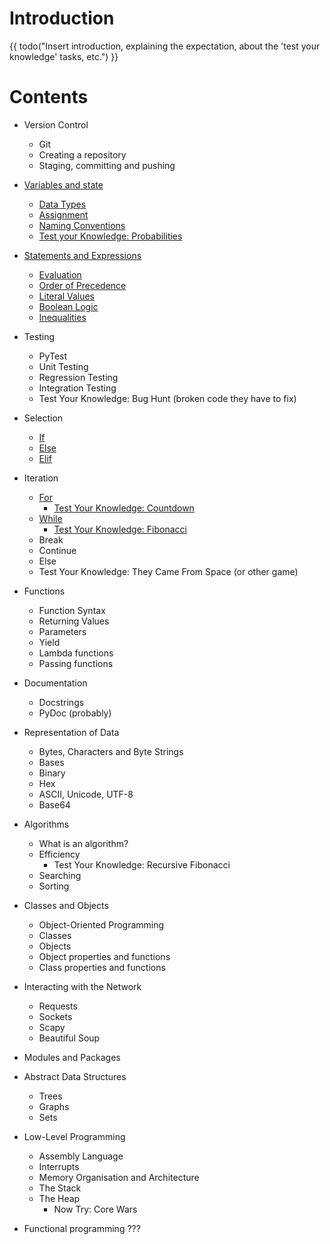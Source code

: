 # Introduction



{{ todo("Insert introduction, explaining the expectation, about the 'test your knowledge' tasks, etc.") }}


<!-- 1 to 6, download -->

<!-- {{ code_from_file("values-and-types/example-1.py", 1, 6, download=True) }} -->

<!-- Flavour is python, exec -->

<!-- {{ code_from_file("values-and-types/example-1.py", flavor = "python", execute=True, download=True) }} -->

<!-- 2 to 5 -->

<!-- {{ code_from_file("values-and-types/example-1.py", 2, 5) }} -->

<!-- to 5 -->

<!-- {{ code_from_file("values-and-types/example-1.py", stop = 5) }} -->

<!-- 2 to 5, bash -->

<!-- {{ code_from_file("values-and-types/example-1.py", 2, 5, "bash") }} -->


# Contents
* Version Control
	* Git
	* Creating a repository
	* Staging, committing and pushing

* [Variables and state](./values-and-types/README.md)
	* [Data Types](./values-and-types/README.md#values-and-types)
	* [Assignment](./values-and-types/README.md#basic-types-creating-your-first-variable)
	* [Naming Conventions](./values-and-types/README.md#naming-conventions)
	* [Test your Knowledge: Probabilities](./values-and-types/README.md#test-your-knowledge)

* [Statements and Expressions](./conditionals/README.md)
	* [Evaluation](./conditionals/README.md#evaluation)
	* [Order of Precedence](./conditionals/README.md#order-of-precedence)
	* [Literal Values](./conditionals/README.md#literal-values)
	* [Boolean Logic](./conditionals/README.md#boolean-logic)
	* [Inequalities](./conditionals/README.md#inequalities)

* Testing
	* PyTest
	* Unit Testing
	* Regression Testing
	* Integration Testing
	* Test Your Knowledge: Bug Hunt (broken code they have to fix)

* Selection
	* [If](./conditionals/README.md#If)
  	* [Else](./conditionals/README.md#Else)
	* [Elif](./conditionals/README.md#elif)
* Iteration
	* [For](./for-loops/README.md)
		* [Test Your Knowledge: Countdown](./for-loops/README.md#test-your-knowledge-countdown)
	* [While](./while-loops/README.md)
		* [Test Your Knowledge: Fibonacci](./while-loops/README.md#test-your-knowledge)
	* Break
	* Continue
	* Else
	* Test Your Knowledge: They Came From Space (or other game)

* Functions
	* Function Syntax
	* Returning Values
	* Parameters
	* Yield
	* Lambda functions
	* Passing functions


* Documentation
	* Docstrings
	* PyDoc (probably)

* Representation of Data
	* Bytes, Characters and Byte Strings
	* Bases
	* Binary
	* Hex
	* ASCII, Unicode, UTF-8
	* Base64


* Algorithms
	* What is an algorithm?
	* Efficiency
		* Test Your Knowledge: Recursive Fibonacci 
	* Searching
	* Sorting

* Classes and Objects
	* Object-Oriented Programming
	* Classes
	* Objects
	* Object properties and functions
	* Class properties and functions
* Interacting with the Network
	* Requests
	* Sockets
	* Scapy
	* Beautiful Soup

* Modules and Packages


* Abstract Data Structures
	* Trees
	* Graphs
	* Sets
* Low-Level Programming
	* Assembly Language
	* Interrupts
	* Memory Organisation and Architecture
	* The Stack 
	* The Heap
		* Now Try: Core Wars

* Functional programming
???

